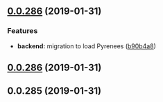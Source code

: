 ## [0.0.286](https://github.com/doomsower/whitewater/compare/@whitewater-guide/backend@0.0.286...@whitewater-guide/backend@0.0.286) (2019-01-31)

### Features

- **backend:** migration to load Pyrenees ([b90b4a8](https://github.com/doomsower/whitewater/commit/b90b4a8))

## [0.0.286](https://github.com/doomsower/whitewater/compare/@whitewater-guide/backend@0.0.286...@whitewater-guide/backend@0.0.286) (2019-01-31)

## 0.0.285 (2019-01-31)

